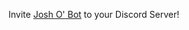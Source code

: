 Invite [Josh O' Bot](https://discord.com/api/oauth2/authorize?client_id=748971236276699247&permissions=0&scope=bot) to your Discord Server!
